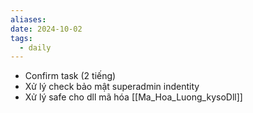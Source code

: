 ```yaml
---
aliases: 
date: 2024-10-02
tags:
  - daily
---
```

- Confirm task (2 tiếng)
- Xử lý check bảo mật superadmin indentity
- Xử lý safe cho dll mã hóa [[Ma_Hoa_Luong_kysoDll]]